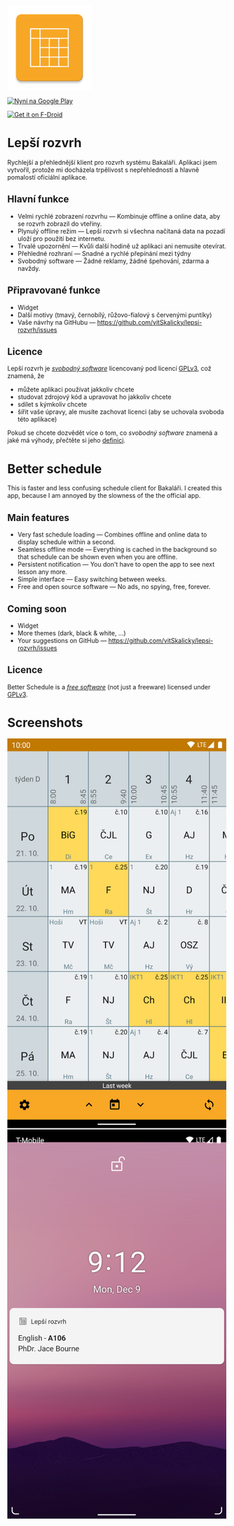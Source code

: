 ![icon](app/src/main/res/mipmap-xxxhdpi/ic_launcher.png)

[<img alt='Nyní na Google Play' height="80px" src='https://play.google.com/intl/en_us/badges/static/images/badges/cs_badge_web_generic.png'/>](https://play.google.com/store/apps/details?id=cz.vitskalicky.lepsirozvrh&utm_source=github&pcampaignid=pcampaignidMKT-Other-global-all-co-prtnr-py-PartBadge-Mar2515-1)

[<img src="https://fdroid.gitlab.io/artwork/badge/get-it-on-cs.png"
    alt="Get it on F-Droid"
    height="80">](https://f-droid.org/packages/cz.vitskalicky.lepsirozvrh)

# Lepší rozvrh

Rychlejší a přehlednější klient pro rozvrh systému Bakaláři. Aplikaci jsem vytvořil,
protože mi docházela trpělivost s nepřehledností a hlavně pomalostí oficiální
aplikace.

## Hlavní funkce

- Velmi rychlé zobrazení rozvrhu — Kombinuje offline a online data, aby se rozvrh zobrazil do vteřiny.
- Plynulý offline režim — Lepší rozvrh si všechna načítaná data na pozadí uloží pro použití bez internetu.
- Trvalé upozornění — Kvůli další hodině už aplikaci ani nemusíte otevírat.
- Přehledné rozhraní — Snadné a rychlé přepínání mezi týdny
- Svobodný software — Žádné reklamy, žádné špehování, zdarma a navždy.

## Připravované funkce

- Widget
- Další motivy (tmavý, černobílý, růžovo-fialový s červenými puntíky)
- Vaše návrhy na GitHubu — https://github.com/vitSkalicky/lepsi-rozvrh/issues

## Licence

Lepší rozvrh je *[svobodný software][1]* licencovaný pod licencí [GPLv3][2], což znamená, že

- můžete aplikaci používat jakkoliv chcete
- studovat zdrojový kód a upravovat ho jakkoliv chcete
- sdílet s kýmkoliv chcete
- šířit vaše úpravy, ale musíte zachovat licenci (aby se uchovala svoboda této aplikace)

Pokud se chcete dozvědět více o tom, co *svobodný software* znamená a jaké má výhody, přečtěte si jeho [definici][1].

# Better schedule

This is faster and less confusing schedule client for Bakaláři. I created this app,
because I am annoyed by the slowness of the the official app.

## Main features

- Very fast schedule loading — Combines offline and online data to display schedule within a second.
- Seamless offline mode — Everything is cached in the background so that schedule can be shown even when you are offline.
- Persistent notification — You don't have to open the app to see next lesson any more.
- Simple interface — Easy switching between weeks.
- Free and open source software — No ads, no spying, free, forever.

## Coming soon

- Widget
- More themes (dark, black & white, ...)
- Your suggestions on GitHub — https://github.com/vitSkalicky/lepsi-rozvrh/issues

## Licence

Better Schedule is a *[free software][3]* (not just a freeware) licensed under [GPLv3][2].

# Screenshots

<img src="fastlane/metadata/android/en/images/phoneScreenshots/screenshot%201.png" width="500px">
<img src="fastlane/metadata/android/en/images/phoneScreenshots/screenshot%202.png" width="500px">

[1]: https://www.gnu.org/philosophy/free-sw.cs.html
[2]: https://www.gnu.org/licenses/gpl-3.0.en.html
[3]: https://www.gnu.org/philosophy/free-sw.en.html